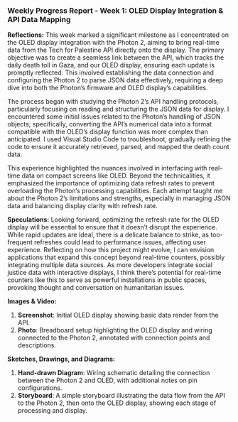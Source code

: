 ### Weekly Progress Report - Week 1: OLED Display Integration & API Data Mapping

**Reflections:**
This week marked a significant milestone as I concentrated on the OLED display integration with the Photon 2, aiming to bring real-time data from the Tech for Palestine API directly onto the display. The primary objective was to create a seamless link between the API, which tracks the daily death toll in Gaza, and our OLED display, ensuring each update is promptly reflected. This involved establishing the data connection and configuring the Photon 2 to parse JSON data effectively, requiring a deep dive into both the Photon’s firmware and OLED display’s capabilities.

The process began with studying the Photon 2’s API handling protocols, particularly focusing on reading and structuring the JSON data for display. I encountered some initial issues related to the Photon’s handling of JSON objects; specifically, converting the API’s numerical data into a format compatible with the OLED’s display function was more complex than anticipated. I used Visual Studio Code to troubleshoot, gradually refining the code to ensure it accurately retrieved, parsed, and mapped the death count data.

This experience highlighted the nuances involved in interfacing with real-time data on compact screens like OLED. Beyond the technicalities, it emphasized the importance of optimizing data refresh rates to prevent overloading the Photon’s processing capabilities. Each attempt taught me about the Photon 2’s limitations and strengths, especially in managing JSON data and balancing display clarity with refresh rate.

**Speculations:**
Looking forward, optimizing the refresh rate for the OLED display will be essential to ensure that it doesn’t disrupt the experience. While rapid updates are ideal, there is a delicate balance to strike, as too-frequent refreshes could lead to performance issues, affecting user experience. Reflecting on how this project might evolve, I can envision applications that expand this concept beyond real-time counters, possibly integrating multiple data sources. As more developers integrate social justice data with interactive displays, I think there’s potential for real-time counters like this to serve as powerful installations in public spaces, provoking thought and conversation on humanitarian issues.

**Images & Video:**
1. **Screenshot**: Initial OLED display showing basic data render from the API.
2. **Photo**: Breadboard setup highlighting the OLED display and wiring connected to the Photon 2, annotated with connection points and descriptions.

**Sketches, Drawings, and Diagrams:**
1. **Hand-drawn Diagram**: Wiring schematic detailing the connection between the Photon 2 and OLED, with additional notes on pin configurations.
2. **Storyboard**: A simple storyboard illustrating the data flow from the API to the Photon 2, then onto the OLED display, showing each stage of processing and display.


